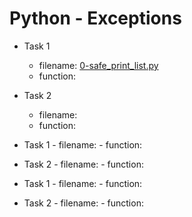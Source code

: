 # Python - Exceptions

- Task 1
	- filename: [0-safe_print_list.py](./0-safe_print_list.py) 
	- function: 

- Task 2
	- filename: []()
	- function: 
- Task 1
        - filename: []()
        - function: 

- Task 2
        - filename: []()
        - function: 
- Task 1
        - filename: []()
        - function: 

- Task 2
        - filename: []()
        - function: 
